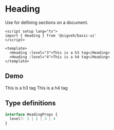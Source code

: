 <script setup lang="ts">
import Flex from '../../src/components/Flex/Flex.vue'
import Heading from '../../src/components/Heading/Heading.vue'
import HeadingLevel from '../../src/components/Heading/HeadingLevel.vue'
import Demo from '../components/Demo.vue'
</script>

# Heading

Use for defining sections on a document.

```vue
<script setup lang="ts">
import { Heading } from '@sigveh/basic-ui'
</script>

<template>
  <Heading :level="3">This is a h3 tag</Heading>
  <Heading :level="4">This is a h4 tag</Heading>
</template>
```

## Demo

<Demo>
  <Flex direction="column">
    <Heading :level="3">This is a h3 tag</Heading>
    <Heading :level="4">This is a h4 tag</Heading>
  </Flex>
</Demo>

## Type definitions

```ts
interface HeadingProps {
  level?: 1 | 2 | 3 | 4
}
```
